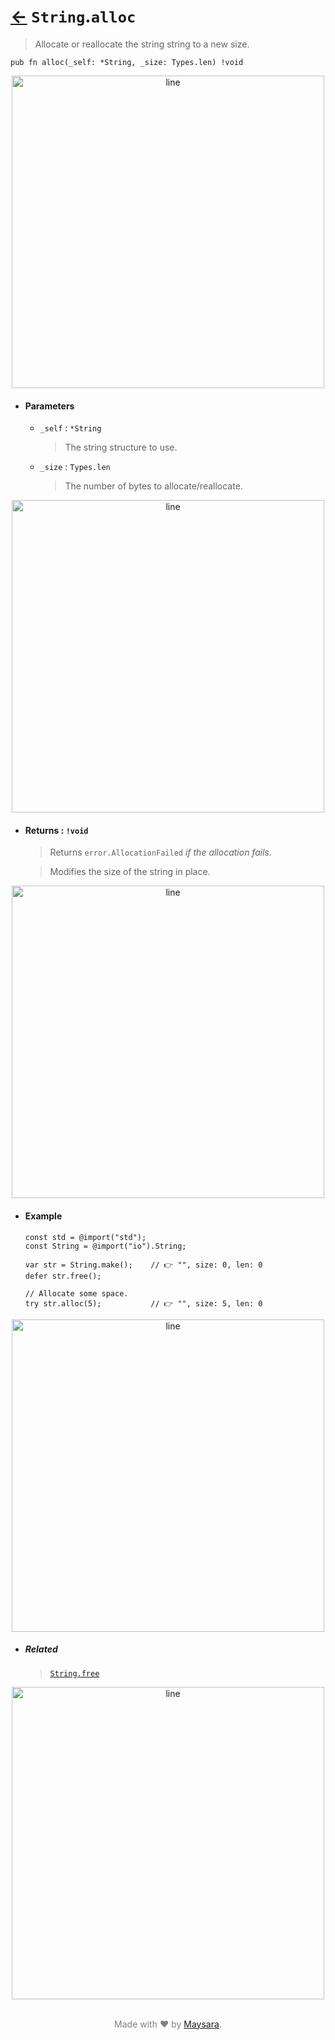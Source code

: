 # [←](../String.md) `String`.`alloc`

> Allocate or reallocate the string string to a new size.

```zig
pub fn alloc(_self: *String, _size: Types.len) !void
```


<div align="center">
<img src="https://raw.githubusercontent.com/Super-ZIG/io/refs/heads/main/docs/_dist/img/md/line.png" alt="line" style="width:500px;"/>
</div>

- #### Parameters

    - `_self` : `*String`

        > The string structure to use.

    - `_size` : `Types.len`

        > The number of bytes to allocate/reallocate.

<div align="center">
<img src="https://raw.githubusercontent.com/Super-ZIG/io/refs/heads/main/docs/_dist/img/md/line.png" alt="line" style="width:500px;"/>
</div>

- #### Returns : `!void`

    > Returns `error.AllocationFailed` _if the allocation fails._

    > Modifies the size of the string in place.

<div align="center">
<img src="https://raw.githubusercontent.com/Super-ZIG/io/refs/heads/main/docs/_dist/img/md/line.png" alt="line" style="width:500px;"/>
</div>

- #### Example

    ```zig
    const std = @import("std");
    const String = @import("io").String;
    ```

    ```zig
    var str = String.make();    // 👉 "", size: 0, len: 0
    defer str.free();

    // Allocate some space.
    try str.alloc(5);           // 👉 "", size: 5, len: 0
    ```

<div align="center">
<img src="https://raw.githubusercontent.com/Super-ZIG/io/refs/heads/main/docs/_dist/img/md/line.png" alt="line" style="width:500px;"/>
</div>

- ##### Related

  > [`String.free`](./free.md)


<div align="center">
<img src="https://raw.githubusercontent.com/Super-ZIG/io/refs/heads/main/docs/_dist/img/md/line.png" alt="line" style="width:500px;"/>
</div>

<p align="center" style="color:grey;"><br />Made with ❤️ by <a href="http://github.com/maysara-elshewehy" target="blank">Maysara</a>.</p>